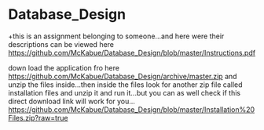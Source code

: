 # Database_Design
+this is an assignment belonging to someone...and here were their descriptions can be viewed here https://github.com/McKabue/Database_Design/blob/master/Instructions.pdf

down load the application fro here https://github.com/McKabue/Database_Design/archive/master.zip and unzip the files inside...then inside the files look for another zip file called installation files and unzip it and run it...but you can as well check if this direct download link will work for you... https://github.com/McKabue/Database_Design/blob/master/Installation%20Files.zip?raw=true
